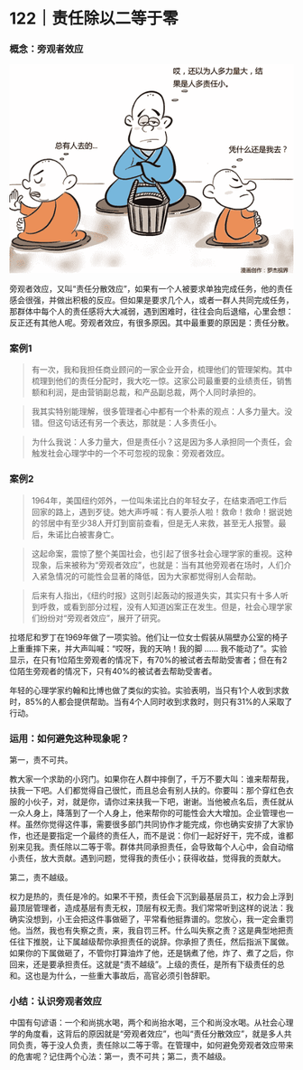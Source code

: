 # 122｜责任除以二等于零

### 概念：旁观者效应

![](img/96c0f86ad07e0e0a66711b54e2e711cd.jpg)

旁观者效应，又叫“责任分散效应”，如果有一个人被要求单独完成任务，他的责任感会很强，并做出积极的反应。但如果是要求几个人，或者一群人共同完成任务，那群体中每个人的责任感将大大减弱，遇到困难时，往往会向后退缩，心里会想：反正还有其他人呢。旁观者效应，有很多原因。其中最重要的原因是：责任分散。

### 案例1

> 有一次，我和我担任商业顾问的一家企业开会，梳理他们的管理架构。其中梳理到他们的责任分配时，我大吃一惊。这家公司最重要的业绩责任，销售额和利润，是由营销副总裁，和产品副总裁，两个人同时承担的。

> 我其实特别能理解，很多管理者心中都有一个朴素的观点：人多力量大。没错。但这句话还有另一个表达，那就是：人多责任小。

> 为什么我说：人多力量大，但是责任小？这是因为多人承担同一个责任，会触发社会心理学中的一个不可忽视的现象：旁观者效应。

### 案例2

> 1964年，美国纽约郊外，一位叫朱诺比白的年轻女子，在结束酒吧工作后回家的路上，遇到歹徒。她大声呼喊：有人要杀人啦！救命！救命！据说她的邻居中有至少38人开灯到窗前查看，但是无人来救，甚至无人报警。最后，朱诺比白被害身亡。

> 这起命案，震惊了整个美国社会，也引起了很多社会心理学家的重视。这种现象，后来被称为“旁观者效应”，也就是：当有其他旁观者在场时，人们介入紧急情况的可能性会显著的降低，因为大家都觉得别人会帮助。

> 后来有人指出，《纽约时报》这则引起轰动的报道失实，其实只有十多人听到呼救，或看到部分过程，没有人知道凶案正在发生。但是，社会心理学家们纷纷对“旁观者效应”，展开了研究。

拉塔尼和罗丁在1969年做了一项实验。他们让一位女士假装从隔壁办公室的椅子上重重摔下来，并大声叫喊：“哎呀，我的天呐！我的脚 …… 我不能动了”。实验显示，在只有1位陌生旁观者的情况下，有70%的被试者去帮助受害者；但在有2位陌生旁观者的情况下，只有40%的被试者去帮助受害者。

年轻的心理学家约翰和比博也做了类似的实验。实验表明，当只有1个人收到求救时，85%的人都会提供帮助。当有4个人同时收到求救时，则只有31%的人采取了行动。

### 运用：如何避免这种现象呢？

第一，责不可共。

教大家一个求助的小窍门。如果你在人群中摔倒了，千万不要大叫：谁来帮帮我，扶我一下吧。人们都觉得自己很忙，而且总会有别人扶的。你要叫：那个穿红色衣服的小伙子，对，就是你，请你过来扶我一下吧，谢谢。当他被点名后，责任就从一众人身上，降落到了一个人身上，他来帮你的可能性会大大增加。企业管理也一样。虽然你觉得这件事，需要很多部门共同协作才能完成，你也确实安排了大家协作，也还是要指定一个最终的责任人，而不是说：你们一起好好干，完不成，谁都别来见我。责任除以二等于零。群体共同承担责任，会导致每个人心中，会自动缩小责任，放大贡献。遇到问题，觉得我的责任小；获得收益，觉得我的贡献大。

第二，责不越级。

权力是热的，责任是冷的。如果不干预，责任会下沉到最基层员工，权力会上浮到最顶层管理者，造成基层有责无权，顶层有权无责。我们常常听到这样的说法：我确实没想到，小王会把这件事做砸了，平常看他挺靠谱的。您放心，我一定会重罚他。当然，我也有失察之责，来，我自罚三杯。什么叫失察之责？这是典型地把责任往下推脱，让下属越级帮你承担责任的说辞。你承担了责任，然后指派下属做。如果你的下属做砸了，不管你打算油炸了他，还是锅煮了他，炸了、煮了之后，你回来，还是要承担责任。这就是“责不越级”。上级的责任，是所有下级责任的总和。这也是为什么，一些重大事故后，高官必须引咎辞职。

### 小结：认识旁观者效应

中国有句谚语：一个和尚挑水喝，两个和尚抬水喝，三个和尚没水喝。从社会心理学的角度看，这背后的原因就是“旁观者效应”，也叫“责任分散效应”，就是多人共同负责，等于没人负责，责任除以二等于零。在管理中，如何避免旁观者效应带来的危害呢？记住两个心法：第一，责不可共；第二，责不越级。